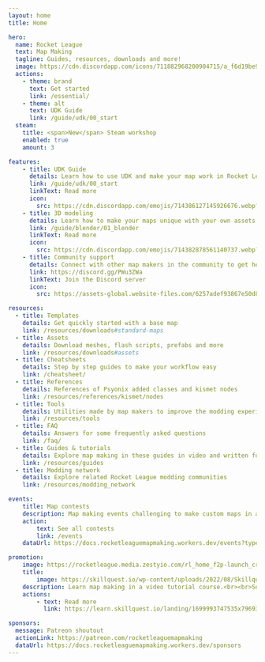 ```yaml
---
layout: home
title: Home

hero:
  name: Rocket League
  text: Map Making
  tagline: Guides, resources, downloads and more!
  image: https://cdn.discordapp.com/icons/711882968200904715/a_f6d19be947ea81e1eb801e879557440d.gif?size=2048&quality=lossless
  actions:
    - theme: brand
      text: Get started
      link: /essential/
    - theme: alt
      text: UDK Guide
      link: /guide/udk/00_start
  steam:
    title: <span>New</span> Steam workshop
    enabled: true
    amount: 3

features:
    - title: UDK Guide
      details: Learn how to use UDK and make your map work in Rocket League
      link: /guide/udk/00_start
      linkText: Read more
      icon: 
        src: https://cdn.discordapp.com/emojis/714386127145926676.webp?size=64&quality=lossless
    - title: 3D modeling
      details: Learn how to make your maps unique with your own assets or import meshes from Blender into UDK
      link: /guide/blender/01_blender
      linkText: Read more
      icon:
        src: https://cdn.discordapp.com/emojis/714382878561140737.webp?size=64&quality=lossless
    - title: Community support
      details: Connect with other map makers in the community to get help or help others with making custom maps
      link: https://discord.gg/PWu3ZWa
      linkText: Join the Discord server
      icon:
        src: https://assets-global.website-files.com/6257adef93867e50d84d30e2/653714c174fc6c8bbea73caf_636e0a69f118df70ad7828d4_icon_clyde_blurple_RGB.svg

resources:
  - title: Templates
    details: Get quickly started with a base map
    link: /resources/downloads#standard-maps
  - title: Assets
    details: Download meshes, flash scripts, prefabs and more
    link: /resources/downloads#assets
  - title: Cheatsheets
    details: Step by step guides to make your workflow easy
    link: /cheatsheet/
  - title: References
    details: References of Psyonix added classes and kismet nodes
    link: /resources/references/kismet/nodes
  - title: Tools
    details: Utilities made by map makers to improve the modding experience
    link: /resources/tools
  - title: FAQ
    details: Answers for some frequently asked questions
    link: /faq/
  - title: Guides & tutorials
    details: Explore map making in these guides in video and written form
    link: /resources/guides
  - title: Modding network
    details: Explore related Rocket League modding communities
    link: /resources/modding_network

events:
    title: Map contests
    description: Map making events challenging to make custom maps in a certain theme
    action:
        text: See all contests
        link: /events
    dataUrl: https://docs.rocketleaguemapmaking.workers.dev/events?type=contests&scheme=actions

promotion:
    image: https://rocketleague.media.zestyio.com/rl_home_f2p-launch_cross_10656.jpg?width=1920&fit=bounds
    title:
        image: https://skillquest.io/wp-content/uploads/2022/08/Skillquest-Coding-Camps-and-Education-for-Rocket-League-Players.png
    description: Learn map making in a video tutorial course.<br><br>Some more text about the course and why you should choose it over regular videos if you have the money for it
    actions:
        - text: Read more
          link: https://learn.skillquest.io/landing/1699993747535x796931164922708000

sponsors:
  message: Patreon shoutout
  actionLink: https://patreon.com/rocketleaguemapmaking
  dataUrl: https://docs.rocketleaguemapmaking.workers.dev/sponsors
---
```

